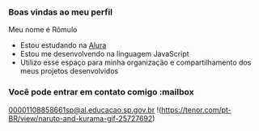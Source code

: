 ### Boas vindas ao meu perfil

Meu nome é Rômulo

- Estou estudando na [Alura](https://www.alura.com.br)
- Estou me desenvolvendo na linguagem JavaScript
- Utilizo esse espaço para minha organização e compartilhamento dos meus projetos desenvolvidos

### Você pode entrar em contato comigo :mailbox

00001108858661sp@al.educacao.sp.gov.br
!(https://tenor.com/pt-BR/view/naruto-and-kurama-gif-25727692)
